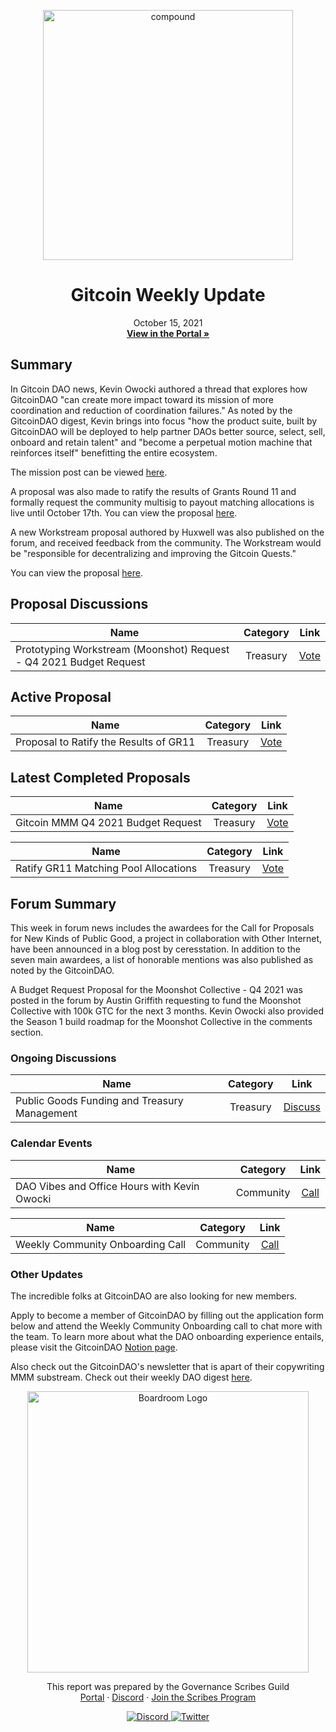 <p align="center">
  <a href="http://app.boardroom.info/gitcoin">
    <img src="https://s.gitcoin.co/static/v2/images/presskit/logotype.f06a89bd4582.svg" alt="compound" width="400" />
  </a>
  <h1 align="center">Gitcoin Weekly Update</h1>
  <p align="center">
    October 15, 2021
  <br />
  <a href="http://app.boardroom.info/gitcoin"><strong>View in the Portal »</strong></a>
  <br />
  </p>
</p>

## Summary

In Gitcoin DAO news, Kevin Owocki authored a thread that explores how GitcoinDAO "can create more impact toward its mission of more coordination and reduction of coordination failures." As noted by the GitcoinDAO digest, Kevin brings into focus "how the product suite, built by GitcoinDAO will be deployed to help partner DAOs better source, select, sell, onboard and retain talent" and "become a perpetual motion machine that reinforces itself" benefitting the entire ecosystem.

The mission post can be viewed <a href="https://gitcoin.co/mission/">here</a>.

A proposal was also made to ratify the results of Grants Round 11 and formally request the community multisig to payout matching allocations is live until October 17th. You can view the proposal <a href="https://snapshot.org/#/gitcoindao.eth/proposal/QmQTMLG8qbDpTCCUwVnbEmzLkdCvf1ApZ8w9nd9idfC8r7">here</a>.

A new Workstream proposal authored by Huxwell was also published on the forum, and received feedback from the community. The Workstream would be "responsible for decentralizing and improving the Gitcoin Quests."

You can view the proposal <a href="https://gov.gitcoin.co/t/proposal-gitcoin-discovery-decentralize-the-knowledge-base-quests/8747">here</a>.


## Proposal Discussions

| Name          | Category      | Link   |
| ------------- |:-------------:| :-----:|
| Prototyping Workstream (Moonshot) Request - Q4 2021 Budget Request | Treasury | [Vote](https://gov.gitcoin.co/t/proposal-prototyping-workstream-moonshot-budget-request-q4-2021/8785)

## Active Proposal

| Name          | Category      | Link   |
| ------------- |:-------------:| :-----:|
| Proposal to Ratify the Results of GR11 | Treasury | [Vote](https://snapshot.org/#/gitcoindao.eth/proposal/QmQTMLG8qbDpTCCUwVnbEmzLkdCvf1ApZ8w9nd9idfC8r7)


## Latest Completed Proposals

| Name          | Category      | Link   |
| ------------- |:-------------:| :-----:|
| Gitcoin MMM Q4 2021 Budget Request | Treasury | [Vote](https://snapshot.org/#/gitcoindao.eth/proposal/QmZbt14YZBzLtx4umQ9hxSwxZFRsV8BNr9VV7dGoKRsDLT)

| Name          | Category      | Link   |
| ------------- |:-------------:| :-----:|
| Ratify GR11 Matching Pool Allocations | Treasury | [Vote](https://snapshot.org/#/gitcoindao.eth/proposal/QmSRTDaRckWkWBBAHDXXyatMFLUZcFjSCkvHSBuC84fgbf)

## Forum Summary

This week in forum news includes the awardees for the Call for Proposals for New Kinds of Public Good, a project in collaboration with Other Internet, have been announced in a blog post by ceresstation. In addition to the seven main awardees, a list of honorable mentions was also published as noted by the GitcoinDAO.

A Budget Request Proposal for the Moonshot Collective - Q4 2021 was posted in the forum by Austin Griffith requesting to fund the Moonshot Collective with 100k GTC for the next 3 months. Kevin Owocki also provided the Season 1 build roadmap for the Moonshot Collective in the comments section.

### Ongoing Discussions

| Name          | Category      | Link   |
| ------------- |:-------------:| :-----:|
| Public Goods Funding and Treasury Management | Treasury | [Discuss](https://gov.gitcoin.co/t/workstream-public-goods-funding-and-treasury-management/129)

### Calendar Events

| Name          | Category      | Link   |
| ------------- |:-------------:| :-----:|
| DAO Vibes and Office Hours with Kevin Owocki | Community | [Call](https://www.addevent.com/event/Vn9031075)

| Name          | Category      | Link   |
| ------------- |:-------------:| :-----:|
| Weekly Community Onboarding Call | Community | [Call](https://www.addevent.com/event/NX9316935)

### Other Updates

The incredible folks at GitcoinDAO are also looking for new members.

Apply to become a member of GitcoinDAO by filling out the application form below and attend the Weekly Community Onboarding call to chat more with the team. To learn more about what the DAO onboarding experience entails, please visit the GitcoinDAO <a href="https://www.notion.so/gitcoin/06fad27dbd2d49468aa810c92f1f28c2?v=d403dc9f76144dcab232e3a18002494f">Notion page</a>.

Also check out the GitcoinDAO's newsletter  that is apart of their copywriting MMM substream. Check out their weekly DAO digest <a href="https://gov.gitcoin.co/t/gitcoindao-digest-15-formerly-week-in-governance/8806">here</a>.

<p align="center">
  <a href="http://app.boardroom.info/">
    <img src="https://i.ibb.co/PFcchnQ/boardroom.png" alt="Boardroom Logo" width="450" />
  </a>
</p>

<p align="center">
	This report was prepared by the Governance Scribes Guild
  <br />
  <a href="http://boardroom.info/">Portal</a>
  ·
  <a href="https://discord.com/invite/tgrTFg9">Discord</a>
  ·
  <a href="https://boardroom.mirror.xyz/JHrN8nVy_J4C7Xzj37zoyPANg0ZnNszhWy9YOZHC0lM">Join the Scribes Program</a>
</p>

<p align="center">
  <a href="https://discord.gg/CEZ8WfuK8s">
    <img src="https://img.shields.io/badge/Discord-Join-7289da?style=for-the-badge&logo=discord&logoColor=white" alt="Discord" />
  </a>
  <a href="https://twitter.com/boardroom_info">
    <img src="https://img.shields.io/badge/Twitter-Follow-1da1f2?style=for-the-badge&logo=twitter&logoColor=white" alt="Twitter" />
  </a>
</p>
